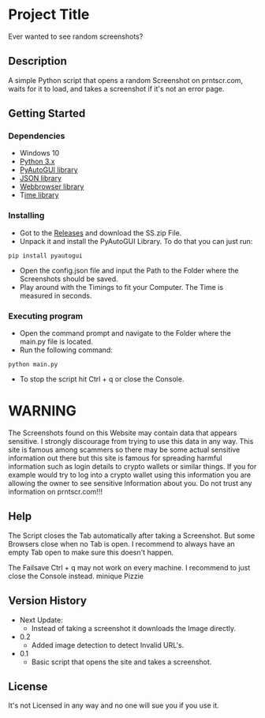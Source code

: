 # Project Title

Ever wanted to see random screenshots?

## Description

A simple Python script that opens a random Screenshot on prntscr.com, waits for it to load, and takes a screenshot if it's not an error page.

## Getting Started

### Dependencies

* Windows 10
* [Python 3.x]([https://www.python.org/downloads/])
* [PyAutoGUI library]([https://pypi.org/project/PyAutoGUI/])
* [JSON library]([https://docs.python.org/3/library/json.html])
* [Webbrowser library]([https://docs.python.org/3/library/webbrowser.html])
* T[ime library]([https://docs.python.org/3/library/time.html])

### Installing

* Got to the [Releases]([https://github.com/Darkylt/Screenshot-Searcher/releases]) and download the SS.zip File.
* Unpack it and install the PyAutoGUI Library. To do that you can just run:
```
pip install pyautogui
```
* Open the config.json file and input the Path to the Folder where the Screenshots should be saved.
* Play around with the Timings to fit your Computer. The Time is measured in seconds.

### Executing program

* Open the command prompt and navigate to the Folder where the main.py file is located.
* Run the following command:
```
python main.py
```
* To stop the script hit Ctrl + q or close the Console.

# WARNING
The Screenshots found on this Website may contain data that appears sensitive.
I strongly discourage from trying to use this data in any way.
This site is famous among scammers so there may be some actual sensitive information out there
but this site is famous for spreading harmful information such as login details to crypto wallets or similar things.
If you for example would try to log into a crypto wallet using this information you are allowing the owner to see sensitive Information about you.
Do not trust any information on prntscr.com!!!

## Help

The Script closes the Tab automatically after taking a Screenshot.
But some Browsers close when no Tab is open.
I recommend to always have an empty Tab open to make sure this doesn't happen.

The Failsave Ctrl + q may not work on every machine.
I recommend to just close the Console instead.
minique Pizzie  

## Version History
* Next Update:
    * Instead of taking a screenshot it downloads the Image directly.
* 0.2
    * Added image detection to detect Invalid URL's.
* 0.1
    * Basic script that opens the site and takes a screenshot.

## License

It's not Licensed in any way and no one will sue you if you use it.
